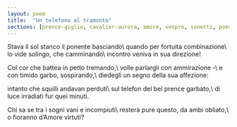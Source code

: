```yaml
---
layout: poem
title:  "Un telefono al tramonto"
sections: [prence-giglio, cavalier-aurora, amore, vespro, sonetti, poesie, italiano]
---
```


Stava il sol stanco il ponente basciando\\
quando per fortuita combinazione\\
lo vide solingo, che camminando\\
incontro veniva in sua direzione!

Col cor che battea in petto tremando,\\
volle parlargli con ammirazione -\\
e con timido garbo, sospirando,\\
diedegli un segno della sua affezione:

intanto che squilli andavan perduti\\
sul telefon del bel prence garbato,\\
di luce irradiati fur quei minuti.

Chi sa se tra i sogni vani e incompiuti\\
resterà pure questo, da ambi obliato,\\
o fioranno d’Amore virtuti?

